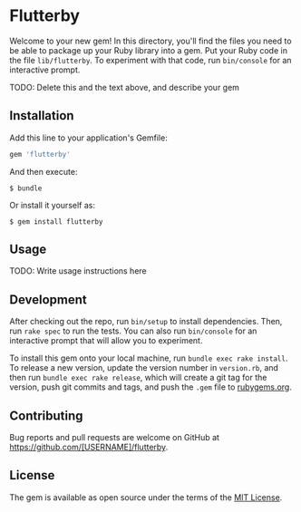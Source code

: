 # Flutterby

Welcome to your new gem! In this directory, you'll find the files you need to be able to package up your Ruby library into a gem. Put your Ruby code in the file `lib/flutterby`. To experiment with that code, run `bin/console` for an interactive prompt.

TODO: Delete this and the text above, and describe your gem

## Installation

Add this line to your application's Gemfile:

```ruby
gem 'flutterby'
```

And then execute:

    $ bundle

Or install it yourself as:

    $ gem install flutterby

## Usage

TODO: Write usage instructions here

## Development

After checking out the repo, run `bin/setup` to install dependencies. Then, run `rake spec` to run the tests. You can also run `bin/console` for an interactive prompt that will allow you to experiment.

To install this gem onto your local machine, run `bundle exec rake install`. To release a new version, update the version number in `version.rb`, and then run `bundle exec rake release`, which will create a git tag for the version, push git commits and tags, and push the `.gem` file to [rubygems.org](https://rubygems.org).

## Contributing

Bug reports and pull requests are welcome on GitHub at https://github.com/[USERNAME]/flutterby.


## License

The gem is available as open source under the terms of the [MIT License](http://opensource.org/licenses/MIT).

